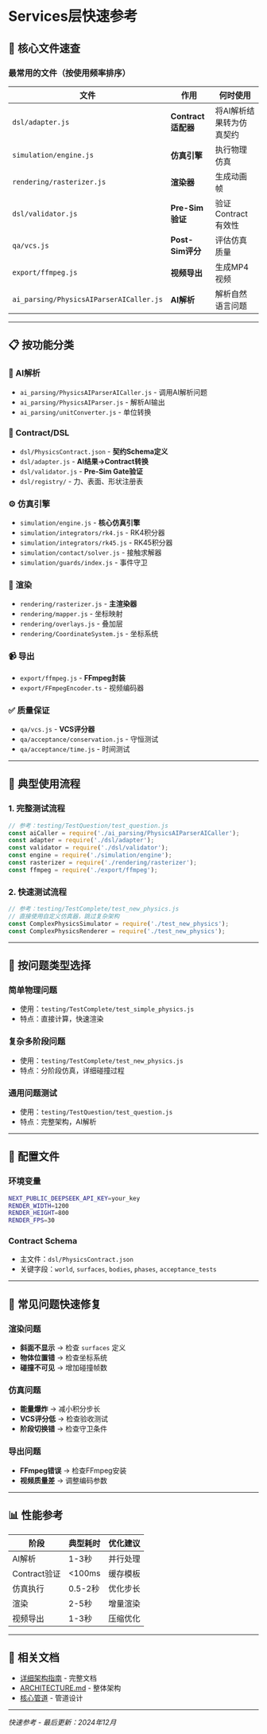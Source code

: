 # Services层快速参考

## 🚀 核心文件速查

### 最常用的文件（按使用频率排序）

| 文件 | 作用 | 何时使用 |
|------|------|----------|
| `dsl/adapter.js` | **Contract适配器** | 将AI解析结果转为仿真契约 |
| `simulation/engine.js` | **仿真引擎** | 执行物理仿真 |
| `rendering/rasterizer.js` | **渲染器** | 生成动画帧 |
| `dsl/validator.js` | **Pre-Sim验证** | 验证Contract有效性 |
| `qa/vcs.js` | **Post-Sim评分** | 评估仿真质量 |
| `export/ffmpeg.js` | **视频导出** | 生成MP4视频 |
| `ai_parsing/PhysicsAIParserAICaller.js` | **AI解析** | 解析自然语言问题 |

---

## 📋 按功能分类

### 🤖 AI解析
- `ai_parsing/PhysicsAIParserAICaller.js` - 调用AI解析问题
- `ai_parsing/PhysicsAIParser.js` - 解析AI输出
- `ai_parsing/unitConverter.js` - 单位转换

### 📝 Contract/DSL
- `dsl/PhysicsContract.json` - **契约Schema定义**
- `dsl/adapter.js` - **AI结果→Contract转换**
- `dsl/validator.js` - **Pre-Sim Gate验证**
- `dsl/registry/` - 力、表面、形状注册表

### ⚙️ 仿真引擎
- `simulation/engine.js` - **核心仿真引擎**
- `simulation/integrators/rk4.js` - RK4积分器
- `simulation/integrators/rk45.js` - RK45积分器
- `simulation/contact/solver.js` - 接触求解器
- `simulation/guards/index.js` - 事件守卫

### 🎨 渲染
- `rendering/rasterizer.js` - **主渲染器**
- `rendering/mapper.js` - 坐标映射
- `rendering/overlays.js` - 叠加层
- `rendering/CoordinateSystem.js` - 坐标系统

### 📹 导出
- `export/ffmpeg.js` - **FFmpeg封装**
- `export/FFmpegEncoder.ts` - 视频编码器

### ✅ 质量保证
- `qa/vcs.js` - **VCS评分器**
- `qa/acceptance/conservation.js` - 守恒测试
- `qa/acceptance/time.js` - 时间测试

---

## 🔄 典型使用流程

### 1. 完整测试流程
```javascript
// 参考：testing/TestQuestion/test_question.js
const aiCaller = require('./ai_parsing/PhysicsAIParserAICaller');
const adapter = require('./dsl/adapter');
const validator = require('./dsl/validator');
const engine = require('./simulation/engine');
const rasterizer = require('./rendering/rasterizer');
const ffmpeg = require('./export/ffmpeg');
```

### 2. 快速测试流程
```javascript
// 参考：testing/TestComplete/test_new_physics.js
// 直接使用自定义仿真器，跳过复杂架构
const ComplexPhysicsSimulator = require('./test_new_physics');
const ComplexPhysicsRenderer = require('./test_new_physics');
```

---

## 🎯 按问题类型选择

### 简单物理问题
- 使用：`testing/TestComplete/test_simple_physics.js`
- 特点：直接计算，快速渲染

### 复杂多阶段问题
- 使用：`testing/TestComplete/test_new_physics.js`
- 特点：分阶段仿真，详细碰撞过程

### 通用问题测试
- 使用：`testing/TestQuestion/test_question.js`
- 特点：完整架构，AI解析

---

## 🔧 配置文件

### 环境变量
```bash
NEXT_PUBLIC_DEEPSEEK_API_KEY=your_key
RENDER_WIDTH=1200
RENDER_HEIGHT=800
RENDER_FPS=30
```

### Contract Schema
- 主文件：`dsl/PhysicsContract.json`
- 关键字段：`world`, `surfaces`, `bodies`, `phases`, `acceptance_tests`

---

## 🐛 常见问题快速修复

### 渲染问题
- **斜面不显示** → 检查 `surfaces` 定义
- **物体位置错** → 检查坐标系统
- **碰撞不可见** → 增加碰撞帧数

### 仿真问题
- **能量爆炸** → 减小积分步长
- **VCS评分低** → 检查验收测试
- **阶段切换错** → 检查守卫条件

### 导出问题
- **FFmpeg错误** → 检查FFmpeg安装
- **视频质量差** → 调整编码参数

---

## 📊 性能参考

| 阶段 | 典型耗时 | 优化建议 |
|------|----------|----------|
| AI解析 | 1-3秒 | 并行处理 |
| Contract验证 | <100ms | 缓存模板 |
| 仿真执行 | 0.5-2秒 | 优化步长 |
| 渲染 | 2-5秒 | 增量渲染 |
| 视频导出 | 1-3秒 | 压缩优化 |

---

## 🔗 相关文档

- [详细架构指南](./services-layer-guide.md) - 完整文档
- [ARCHITECTURE.md](../../ARCHITECTURE.md) - 整体架构
- [核心管道](./core-pipeline.md) - 管道设计

---

*快速参考 - 最后更新：2024年12月*
